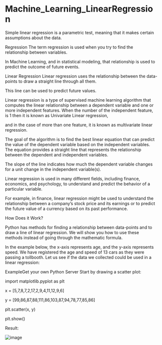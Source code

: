 # Machine_Learning_LinearRegression
Simple linear regression is a parametric test, meaning that it makes certain assumptions about the data.

Regression
The term regression is used when you try to find the relationship between variables.

In Machine Learning, and in statistical modeling, that relationship is used to predict the outcome of future events.

Linear Regression
Linear regression uses the relationship between the data-points to draw a straight line through all them.

This line can be used to predict future values.

Linear regression is a type of supervised machine learning algorithm that computes the linear relationship between a dependent variable and one or more independent features. 
When the number of the independent feature, is 1 then it is known as Univariate Linear regression, 

and in the case of more than one feature, it is known as multivariate linear regression. 

The goal of the algorithm is to find the best linear equation that can predict the value of the dependent variable based on the independent variables. 
The equation provides a straight line that represents the relationship between the dependent and independent variables. 

The slope of the line indicates how much the dependent variable changes for a unit change in the independent variable(s).

Linear regression is used in many different fields, including finance, economics, and psychology, to understand and predict the behavior of a particular variable. 

For example, in finance, linear regression might be used to understand the relationship between a company’s stock price and its earnings or to predict the future value of a currency based on its past performance.

How Does it Work?

Python has methods for finding a relationship between data-points and to draw a line of linear regression. We will show you how to use these methods instead of going through the mathematic formula.

In the example below, the x-axis represents age, and the y-axis represents speed. We have registered the age and speed of 13 cars as they were passing a tollbooth. Let us see if the data we collected could be used in a linear regression:

ExampleGet your own Python Server
Start by drawing a scatter plot:

import matplotlib.pyplot as plt

x = [5,7,8,7,2,17,2,9,4,11,12,9,6]

y = [99,86,87,88,111,86,103,87,94,78,77,85,86]

plt.scatter(x, y)

plt.show()

Result:

![image](https://github.com/Tejashripatil25/Machine_Learning_LinearRegression/assets/124791646/fb690285-b54a-4e53-831f-9266afcd903b)

